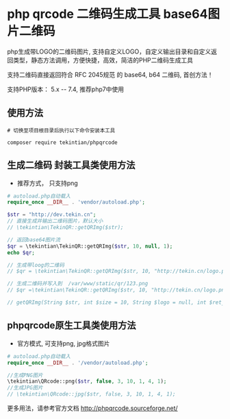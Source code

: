 # php qrcode 二维码生成工具  base64图片二维码

php生成带LOGO的二维码图片, 支持自定义LOGO，自定义输出目录和自定义返回类型，静态方法调用，方便快捷，高效，简洁的PHP二维码生成工具

支持二维码直接返回符合 RFC 2045规范 的 base64, b64 二维码, 首创方法！

支持PHP版本： 5.x -- 7.4, 推荐php7中使用

## 使用方法

~~~shell
# 切换至项目根目录后执行以下命令安装本工具

composer require tekintian/phpqrcode

~~~


## 生成二维码 封装工具类使用方法
- 推荐方式， 只支持png
~~~php
# autoload.php自动载入
require_once __DIR__ . 'vendor/autoload.php';

$str = "http://dev.tekin.cn";
// 直接生成并输出二维码图片，默认大小
// \tekintian\TekinQR::getQRImg($str);

// 返回base64图片流
$qr = \tekintian\TekinQR::getQRImg($str, 10, null, 1);
echo $qr;

// 生成带loog的二维码
// $qr = \tekintian\TekinQR::getQRImg($str, 10, "http://tekin.cn/logo.png", 0);

// 生成二维码并写入到  /var/www/static/qr/123.png
// $qr =\tekintian\TekinQR::getQRImg($str, 10, "http://tekin.cn/logo.png", 2, "/var/www/static/qr/123.png");

// getQRImg(String $str, int $size = 10, String $logo = null, int $ret_type = 0, String $out_file = null)
~~~

## phpqrcode原生工具类使用方法
- 官方模式, 可支持png, jpg格式图片

~~~php
# autoload.php自动载入
require_once __DIR__ . '/vendor/autoload.php';

//生成PNG图片
\tekintian\QRcode::png($str, false, 3, 10, 1, 4, 1);
//生成JPG图片
// \tekintian\QRcode::jpg($str, false, 3, 10, 1, 4, 1);

~~~

更多用法，请参考官方文档 http://phpqrcode.sourceforge.net/






